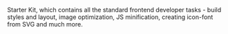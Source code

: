 Starter Kit, which contains all the standard frontend developer tasks - build styles and layout, image optimization, JS minification, creating icon-font from SVG and much more.


